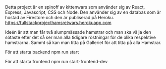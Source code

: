 Detta project är en spinoff av kittenwars som använder sig av React, Express, Javascript, CSS och Node. Den använder sig av en databas som är hostad av Firestore och den är publiserad på Heroku. https://fullstackprojecthamsretwars.herokuapp.com

Ideén är att man får två slumpmässade hamstrar och man ska välja den sötaste efter det så ser man alla tidigare röstningar för de olika respektive hamstrarna. Sammt så kan man titta på Galleriet för att titta på alla Hamstrar.

För att starta backend
npm run start

För att starta frontend
npm run start-frontend-dev
